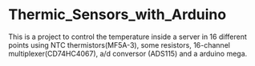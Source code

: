 # Thermic_Sensors_with_Arduino

This is a project to control the temperature inside a server in 16 different points using NTC thermistors(MF5A-3), some resistors, 16-channel multiplexer(CD74HC4067), a/d conversor (ADS115) and a arduino mega.
